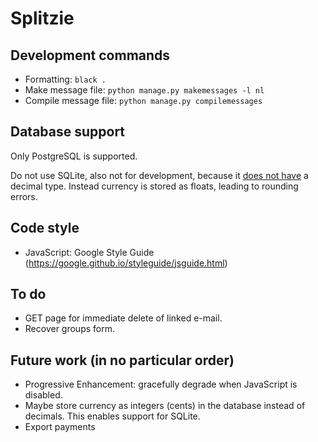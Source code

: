 # Splitzie

## Development commands

* Formatting: `black .`
* Make message file: `python manage.py makemessages -l nl`
* Compile message file: `python manage.py compilemessages`


## Database support

Only PostgreSQL is supported.

Do not use SQLite, also not for development,
because it [does not have](https://www.sqlite.org/datatype3.html#storage_classes_and_datatypes)
a decimal type.
Instead currency is stored as floats, leading to rounding errors.

## Code style

* JavaScript: Google Style Guide (https://google.github.io/styleguide/jsguide.html)


## To do

* GET page for immediate delete of linked e-mail.
* Recover groups form.

## Future work (in no particular order)

* Progressive Enhancement: gracefully degrade when JavaScript is disabled.
* Maybe store currency as integers (cents) in the database instead of decimals.
  This enables support for SQLite.
* Export payments

